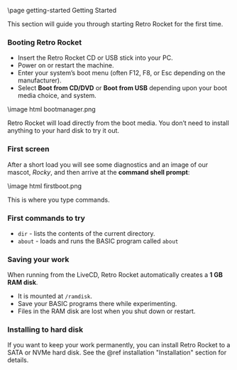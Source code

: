 \page getting-started Getting Started

This section will guide you through starting Retro Rocket for the first time.

### Booting Retro Rocket
- Insert the Retro Rocket CD or USB stick into your PC.
- Power on or restart the machine.
- Enter your system’s boot menu (often F12, F8, or Esc depending on the manufacturer).
- Select **Boot from CD/DVD** or **Boot from USB** depending upon your boot media choice, and system.

\image html bootmanager.png

Retro Rocket will load directly from the boot media. You don’t need to install anything to your hard disk to try it out.

### First screen
After a short load you will see some diagnostics and an image of our mascot, *Rocky*, and then arrive at the **command shell prompt**:

\image html firstboot.png


This is where you type commands.

### First commands to try
- `dir` - lists the contents of the current directory.
- `about` - loads and runs the BASIC program called `about`

### Saving your work
When running from the LiveCD, Retro Rocket automatically creates a **1 GB RAM disk**.
- It is mounted at `/ramdisk`.
- Save your BASIC programs there while experimenting.
- Files in the RAM disk are lost when you shut down or restart.

### Installing to hard disk
If you want to keep your work permanently, you can install Retro Rocket to a SATA or NVMe hard disk. See the @ref installation "Installation" section for details.
